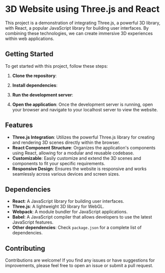 # 3D Website using Three.js and React

This project is a demonstration of integrating Three.js, a powerful 3D library, with React, a popular JavaScript library for building user interfaces. By combining these technologies, we can create immersive 3D experiences within web applications.

## Getting Started

To get started with this project, follow these steps:

1. **Clone the repository**: 

2. **Install dependencies**: 

3. **Run the development server**: 

4. **Open the application**: 
Once the development server is running, open your browser and navigate to your localhost server to view the website.

## Features

- **Three.js Integration**: Utilizes the powerful Three.js library for creating and rendering 3D scenes directly within the browser.
- **React Component Structure**: Organizes the application's components using React, allowing for a modular and reusable codebase.
- **Customizable**: Easily customize and extend the 3D scenes and components to fit your specific requirements.
- **Responsive Design**: Ensures the website is responsive and works seamlessly across various devices and screen sizes.


## Dependencies

- **React**: A JavaScript library for building user interfaces.
- **Three.js**: A lightweight 3D library for WebGL.
- **Webpack**: A module bundler for JavaScript applications.
- **Babel**: A JavaScript compiler that allows developers to use the latest JavaScript features.
- **Other dependencies**: Check `package.json` for a complete list of dependencies.

## Contributing

Contributions are welcome! If you find any issues or have suggestions for improvements, please feel free to open an issue or submit a pull request.



